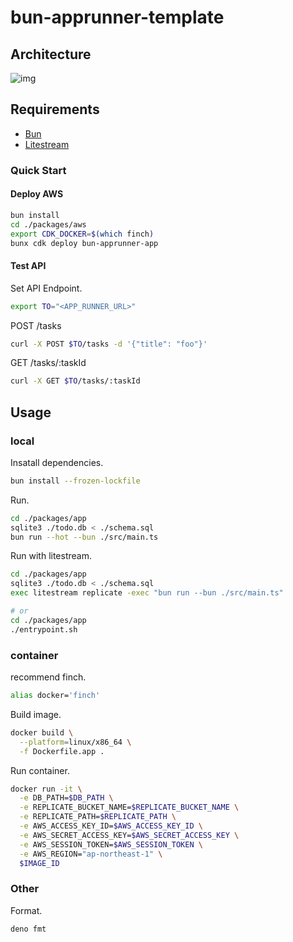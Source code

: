 # bun-apprunner-template

## Architecture

![img](https://devio2023-media.developers.io/wp-content/uploads/2023/09/9fdc60260ed6fc2a7efce78f9d134dc1.png)

## Requirements

- [Bun](https://bun.sh/)
- [Litestream](https://litestream.io/)

### Quick Start

#### Deploy AWS

```bash
bun install
cd ./packages/aws
export CDK_DOCKER=$(which finch)
bunx cdk deploy bun-apprunner-app
```

#### Test API

Set API Endpoint.

```bash
export TO="<APP_RUNNER_URL>"
```

POST /tasks

```bash
curl -X POST $TO/tasks -d '{"title": "foo"}'
```

GET /tasks/:taskId

```bash
curl -X GET $TO/tasks/:taskId
```

## Usage

### local

Insatall dependencies.

```bash
bun install --frozen-lockfile
```

Run.

```bash
cd ./packages/app
sqlite3 ./todo.db < ./schema.sql
bun run --hot --bun ./src/main.ts
```

Run with litestream.

```bash
cd ./packages/app
sqlite3 ./todo.db < ./schema.sql
exec litestream replicate -exec "bun run --bun ./src/main.ts"

# or
cd ./packages/app
./entrypoint.sh
```

### container

recommend finch.

```bash
alias docker='finch'
```

Build image.

```bash
docker build \
  --platform=linux/x86_64 \
  -f Dockerfile.app .
```

Run container.

```bash
docker run -it \
  -e DB_PATH=$DB_PATH \
  -e REPLICATE_BUCKET_NAME=$REPLICATE_BUCKET_NAME \
  -e REPLICATE_PATH=$REPLICATE_PATH \
  -e AWS_ACCESS_KEY_ID=$AWS_ACCESS_KEY_ID \
  -e AWS_SECRET_ACCESS_KEY=$AWS_SECRET_ACCESS_KEY \
  -e AWS_SESSION_TOKEN=$AWS_SESSION_TOKEN \
  -e AWS_REGION="ap-northeast-1" \
  $IMAGE_ID
```

### Other

Format.

```bash
deno fmt
```
